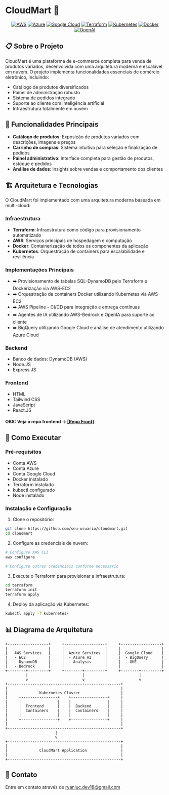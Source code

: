 # CloudMart 🛒

<div align="center">
  
[![AWS](https://img.shields.io/badge/AWS-%23FF9900.svg?style=for-the-badge&logo=amazon-aws&logoColor=white)](https://aws.amazon.com/)
[![Azure](https://img.shields.io/badge/azure-%230072C6.svg?style=for-the-badge&logo=microsoftazure&logoColor=white)](https://azure.microsoft.com/)
[![Google Cloud](https://img.shields.io/badge/GoogleCloud-%234285F4.svg?style=for-the-badge&logo=google-cloud&logoColor=white)](https://cloud.google.com/)
[![Terraform](https://img.shields.io/badge/terraform-%235835CC.svg?style=for-the-badge&logo=terraform&logoColor=white)](https://www.terraform.io/)
[![Kubernetes](https://img.shields.io/badge/kubernetes-%23326ce5.svg?style=for-the-badge&logo=kubernetes&logoColor=white)](https://kubernetes.io/)
[![Docker](https://img.shields.io/badge/docker-%230db7ed.svg?style=for-the-badge&logo=docker&logoColor=white)](https://www.docker.com/)
[![OpenAI](https://img.shields.io/badge/OpenAI-%23412991.svg?style=for-the-badge&logo=openai&logoColor=white)](https://openai.com/)

</div>

## 📋 Sobre o Projeto

CloudMart é uma plataforma de e-commerce completa para venda de produtos variados, desenvolvida com uma arquitetura moderna e escalável em nuvem. O projeto implementa funcionalidades essenciais de comércio eletrônico, incluindo:

- Catálogo de produtos diversificados
- Painel de administração robusto
- Sistema de pedidos integrado
- Suporte ao cliente com inteligência artificial
- Infraestrutura totalmente em nuvem

## 🌟 Funcionalidades Principais

- **Catálogo de produtos**: Exposição de produtos variados com descrições, imagens e preços
- **Carrinho de compras**: Sistema intuitivo para seleção e finalização de pedidos
- **Painel administrativo**: Interface completa para gestão de produtos, estoque e pedidos
- **Análise de dados**: Insights sobre vendas e comportamento dos clientes

## 🏗️ Arquitetura e Tecnologias

O CloudMart foi implementado com uma arquitetura moderna baseada em  multi-cloud:

### Infraestrutura 
- **Terraform**: Infraestrutura como código para provisionamento automatizado
- **AWS**: Serviços principais de hospedagem e computação
- **Docker**: Containerização de todos os componentes da aplicação
- **Kubernetes**: Orquestração de containers para escalabilidade e resiliência

### Implementações Principais
- ➡️ Provisionamento de tabelas SQL-DynamoDB pelo Terraform e Dockerização via AWS-EC2
- ➡️ Orquestração de containers Docker utilizando Kubernetes via AWS-EC2
- ➡️ AWS Pipeline - CI/CD para integração e entrega contínuas
- ➡️ Agentes de IA utilizando AWS-Bedrock e OpenIA para suporte ao cliente
- ➡️ BigQuery utilizando Google Cloud e análise de atendimento utilizando Azure Cloud

### Backend
- Banco de dados: DynamoDB (AWS)
- Node.JS
- Express.JS

### Frontend
- HTML
- Tailwind CSS
- JavaScript
- React.JS
#### OBS: Veja o repo frontend -> [[Repo Front]](https://github.com/Ryanluc7reis/cloudmart)

## 🚀 Como Executar

### Pré-requisitos
- Conta AWS
- Conta Azure
- Conta Google Cloud
- Docker instalado
- Terraform instalado
- kubectl configurado
- Node instalado

### Instalação e Configuração

1. Clone o repositório:
```bash
git clone https://github.com/seu-usuario/cloudmart.git
cd cloudmart
```

2. Configure as credenciais de nuvem:
```bash
# Configure AWS CLI
aws configure

# Configure outras credenciais conforme necessário
```

3. Execute o Terraform para provisionar a infraestrutura:
```bash
cd terraform
terraform init
terraform apply
```

4. Deploy da aplicação via Kubernetes:
```bash
kubectl apply -f kubernetes/
```

## 📊 Diagrama de Arquitetura

```
+------------------+     +------------------+     +------------------+
|                  |     |                  |     |                  |
|   AWS Services   |     |  Azure Services  |     |  Google Cloud    |
|   - EC2          |     |  - Azure AI      |     |  - BigQuery      |
|   - DynamoDB     |     |  - Analysis      |     |  - GKE           |
|   - Bedrock      |     |                  |     |                  |
+--------+---------+     +--------+---------+     +--------+---------+
         |                        |                        |
         v                        v                        v
+--------------------------------------------------+
|                                                  |
|              Kubernetes Cluster                  |
|     +----------------+    +----------------+     |
|     |                |    |                |     |
|     |  Frontend      |    |  Backend       |     |
|     |  Containers    |    |  Containers    |     |
|     |                |    |                |     |
|     +----------------+    +----------------+     |
|                                                  |
+--------------------------------------------------+
                      |
                      v
+--------------------------------------------------+
|                                                  |
|              CloudMart Application               |
|                                                  |
+--------------------------------------------------+
```

## 📧 Contato

Entre em contato através de [ryanluc.dev18@gmail.com](mailto:ryanluc.dev18@gmail.com)
